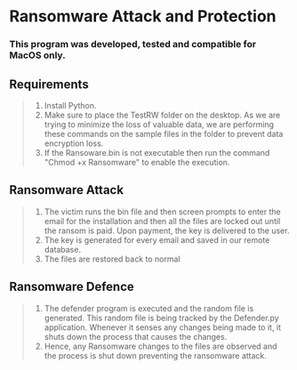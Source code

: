 # Ransomware Attack and Protection

### This program was developed, tested and compatible for MacOS only.
## Requirements

> 1. Install Python.
> 2. Make sure to place the TestRW folder on the desktop. As we are trying to minimize the loss of valuable data, we are performing these commands on the sample files in the folder to prevent data encryption loss.
> 3. If the Ransoware.bin is not executable then run the command  "Chmod +x Ransomware" to enable the execution.


##  Ransomware Attack

> 1. The victim runs the bin file and then screen prompts to enter the email for the installation and then all the files are locked out until the ransom is paid. Upon payment, the key is delivered to the user.
> 2. The key is generated for every email and saved in our remote database.
> 3. The files are restored back to normal





## Ransomware Defence

> 1. The defender program is executed and the random file is generated. This random file is being tracked by the Defender.py application. Whenever it senses any changes being made to it, it shuts down the process that causes the changes.
> 2. Hence, any Ransomware changes to the files are observed and the process is shut down preventing the ransomware attack.

